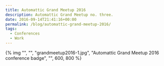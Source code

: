 ```yaml
---
title: Automattic Grand Meetup 2016
description: Automattic Grand Meetup no. three.
date: 2016-09-14T21:41:16+00:00
permalink: /blog/automattic-grand-meetup-2016/
tags:
  - Conferences
  - Work
---
```


{% img "", "", "grandmeetup2016-1.jpg", "Automattic Grand Meetup 2016 conference badge", "", 600, 800 %}

